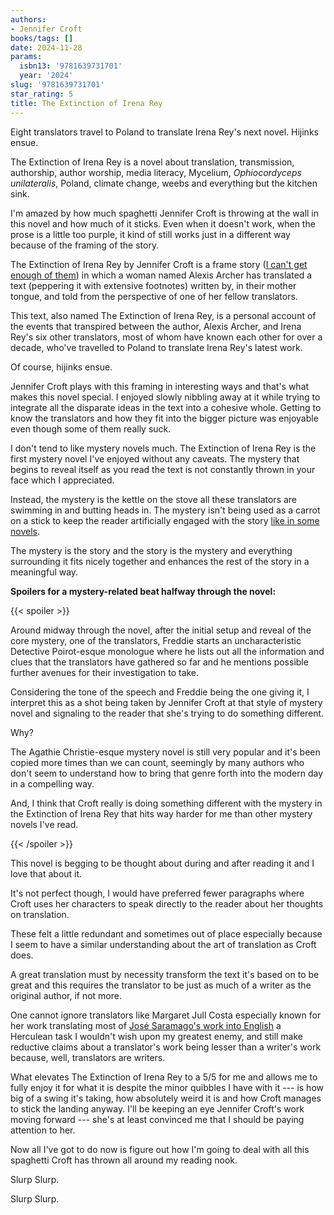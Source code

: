 ```yaml
---
authors:
- Jennifer Croft
books/tags: []
date: 2024-11-28
params:
  isbn13: '9781639731701'
  year: '2024'
slug: '9781639731701'
star_rating: 5
title: The Extinction of Irena Rey
---
```


Eight translators travel to Poland to translate Irena Rey's next novel. Hijinks ensue.

<!--more-->

The Extinction of Irena Rey is a novel about translation, transmission, authorship, author worship, media literacy, Mycelium, *Ophiocordyceps unilateralis*, Poland, climate change, weebs and everything but the kitchen sink.

I'm amazed by how much spaghetti Jennifer Croft is throwing at the wall in this novel and how much of it sticks. Even when it doesn't work, when the prose is a little too purple, it kind of still works just in a different way because of the framing of the story.

The Extinction of Irena Rey by Jennifer Croft is a frame story ([I can't get enough of them](/books/9780575069015/)) in which a woman named Alexis Archer has translated a text (peppering it with extensive footnotes) written by, in their mother tongue, and told from the perspective of one of her fellow translators.

This text, also named The Extinction of Irena Rey, is a personal account of the events that transpired between the author, Alexis Archer, and Irena Rey's six other translators, most of whom have known each other for over a decade, who've travelled to Poland to translate Irena Rey's latest work.

Of course, hijinks ensue.

Jennifer Croft plays with this framing in interesting ways and that's what makes this novel special. I enjoyed slowly nibbling away at it while trying to integrate all the disparate ideas in the text into a cohesive whole. Getting to know the translators and how they fit into the bigger picture was enjoyable even though some of them really suck.

I don't tend to like mystery novels much. The Extinction of Irena Rey is the first mystery novel I've enjoyed without any caveats. The mystery that begins to reveal itself as you read the text is not constantly thrown in your face which I appreciated.

Instead, the mystery is the kettle on the stove all these translators are swimming in and butting heads in. The mystery isn't being used as a carrot on a stick to keep the reader artificially engaged with the story [like in some novels](/books/9781473223851/).

The mystery is the story and the story is the mystery and everything surrounding it fits nicely together and enhances the rest of the story in a meaningful way.

**Spoilers for a mystery-related beat halfway through the novel:**

{{< spoiler >}}

Around midway through the novel, after the initial setup and reveal of the core mystery, one of the translators, Freddie starts an uncharacteristic Detective Poirot-esque monologue where he lists out all the information and clues that the translators have gathered so far and he mentions possible further avenues for their investigation to take.

Considering the tone of the speech and Freddie being the one giving it, I interpret this as a shot being taken by Jennifer Croft at that style of mystery novel and signaling to the reader that she's trying to do something different.


Why?

The Agathie Christie-esque mystery novel is still very popular and it's been copied more times than we can count, seemingly by many authors who don't seem to understand how to bring that genre forth into the modern day in a compelling way.

And, I think that Croft really is doing something different with the mystery in the Extinction of Irena Rey that hits way harder for me than other mystery novels I've read.

{{< /spoiler >}}

This novel is begging to be thought about during and after reading it and I love that about it.

It's not perfect though, I would have preferred fewer paragraphs where Croft uses her characters to speak directly to the reader about her thoughts on translation.

These felt a little redundant and sometimes out of place especially because I seem to have a similar understanding about the art of translation as Croft does.

A great translation must by necessity transform the text it's based on to be great and this requires the translator to be just as much of a writer as the original author, if not more.

One cannot ignore translators like Margaret Jull Costa especially known for her work translating most of [José Saramago's work into English](/authors/josé-saramago/) a Herculean task I wouldn't wish upon my greatest enemy, and still make reductive claims about a translator's work being lesser than a writer's work because, well, translators are writers.

What elevates The Extinction of Irena Rey to a 5/5 for me and allows me to fully enjoy it for what it is despite the minor quibbles I have with it --- is how big of a swing it's taking, how absolutely weird it is and how Croft manages to stick the landing anyway. I'll be keeping an eye Jennifer Croft's work moving forward --- she's at least convinced me that I should be paying attention to her.

Now all I've got to do now is figure out how I'm going to deal with all this spaghetti Croft has thrown all around my reading nook.

Slurp Slurp.

Slurp Slurp.